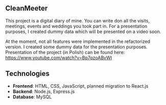 ## CleanMeeter

This project is  a digital diary of mine. You can write don all the visits, meetings, events and weddings you took part in.
For a presentation purposes, I created dummy data which will be presented on a video soon.

At the moment, not all features were implemented in the refactorized version. I created some dummy data for the presentation purposes.
Presentation of the project (in Polish) can be found here:
https://www.youtube.com/watch?v=Bp7qzoABvWI


## Technologies
- **Frontend**: HTML, CSS, JavaScript, planned migration to React.js
- **Backend**: Node.js, Express.js
- **Database**: MySQL
